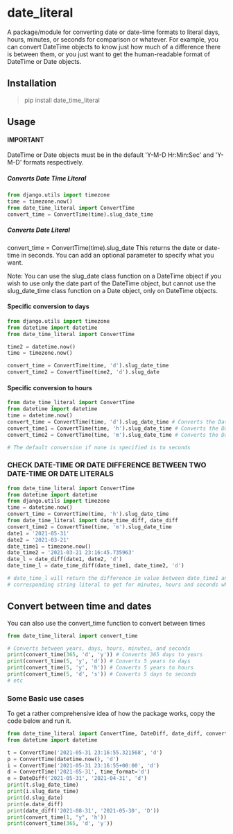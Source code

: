 # date_literal
A package/module for converting date or date-time formats to literal days, hours, minutes, or seconds for comparison or whatever. 
For example, you can convert DateTime objects to know just how much of a difference there is between them, or you just want 
to get the human-readable format of DateTime or Date objects.

## Installation
> pip install date_time_literal

## Usage
#### IMPORTANT
DateTime or Date objects must be in the default 'Y-M-D Hr:Min:Sec' and 'Y-M-D' formats respectively.

##### Converts Date Time Literal
```python
from django.utils import timezone
time = timezone.now()
from date_time_literal import ConvertTime
convert_time = ConvertTime(time).slug_date_time
```
##### Converts Date Literal
convert_time = ConvertTime(time).slug_date
This returns the date or date-time in seconds. You can add an optional parameter to specify what you want.

Note: You can use the slug_date class function on a DateTime object if you wish to use only the date part of the DateTime object, 
but cannot use the slug_date_time class function on a Date object, only on DateTime objects.

#### Specific conversion to days

```python
from django.utils import timezone
from datetime import datetime
from date_time_literal import ConvertTime

time2 = datetime.now()
time = timezone.now()

convert_time = ConvertTime(time, 'd').slug_date_time
convert_time2 = ConvertTime(time2, 'd').slug_date
```

#### Specific conversion to hours

```python
from date_time_literal import ConvertTime
from datetime import datetime
time = datetime.now()
convert_time = ConvertTime(time, 'd').slug_date_time # Converts the DateTime object to days
convert_time1 = ConvertTime(time, 'h').slug_date_time # Converts the DateTime object to hours
convert_time2 = ConvertTime(time, 'm').slug_date_time # Converts the DateTime object to minutes

# The default conversion if none is specified is to seconds
```

### CHECK DATE-TIME OR DATE DIFFERENCE BETWEEN TWO DATE-TIME OR DATE LITERALS

```python
from date_time_literal import ConvertTime
from datetime import datetime
from django.utils import timezone
time = datetime.now()
convert_time = ConvertTime(time, 'h').slug_date_time
from date_time_literal import date_time_diff, date_diff
convert_time2 = ConvertTime(time, 'm').slug_date_time
date1 = '2021-05-31'
date2 = '2021-03-21'
date_time1 = timezone.now()
date_time2 = '2021-03-21 23:16:45.735963'
date_l = date_diff(date1, date2, 'd')
date_time_l = date_time_diff(date_time1, date_time2, 'd')

# date_time_l will return the difference in value between date_time1 and date_time2 in days. You can use the 
# corresponding string literal to get for minutes, hours and seconds which is the default value.

```

## Convert between time and dates
You can also use the convert_time function to convert between times

```python
from date_time_literal import convert_time

# Converts between years, days, hours, minutes, and seconds
print(convert_time(365, 'd', 'y')) # Converts 365 days to years
print(convert_time(5, 'y', 'd')) # Converts 5 years to days
print(convert_time(5, 'y', 'h')) # Converts 5 years to hours
print(convert_time(5, 'd', 's')) # Converts 5 days to seconds
# etc
```

### Some Basic use cases
To get a rather comprehensive idea of how the package works, copy the code below and run it.

```python
from date_time_literal import ConvertTime, DateDiff, date_diff, convert_time
from datetime import datetime

t = ConvertTime('2021-05-31 23:16:55.321568', 'd')
p = ConvertTime(datetime.now(), 'd')
i = ConvertTime('2021-05-31 23:16:55+00:00', 'd')
d = ConvertTime('2021-05-31', time_format='d')
e = DateDiff('2021-05-31', '2021-04-31', 'd')
print(t.slug_date_time)
print(i.slug_date_time)
print(d.slug_date)
print(e.date_diff)
print(date_diff('2021-08-31', '2021-05-30', 'D'))
print(convert_time(1, "y", 'h'))
print(convert_time(365, 'd', 'y'))

```
